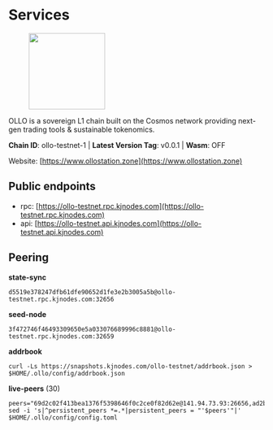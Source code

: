 # Services

<figure><img src="https://raw.githubusercontent.com/kj89/testnet_manuals/main/pingpub/logos/ollo.png" width="150" alt=""><figcaption></figcaption></figure>

OLLO is a sovereign L1 chain built on the Cosmos network providing  next-gen trading tools & sustainable tokenomics.

**Chain ID**: ollo-testnet-1 | **Latest Version Tag**: v0.0.1 | **Wasm**: OFF

Website: [https://www.ollostation.zone](https://www.ollostation.zone)


## Public endpoints

* rpc: [https://ollo-testnet.rpc.kjnodes.com](https://ollo-testnet.rpc.kjnodes.com)
* api: [https://ollo-testnet.api.kjnodes.com](https://ollo-testnet.api.kjnodes.com)

## Peering

**state-sync**

```
d5519e378247dfb61dfe90652d1fe3e2b3005a5b@ollo-testnet.rpc.kjnodes.com:32656
```

**seed-node**

```
3f472746f46493309650e5a033076689996c8881@ollo-testnet.rpc.kjnodes.com:32659
```

**addrbook**
```
curl -Ls https://snapshots.kjnodes.com/ollo-testnet/addrbook.json > $HOME/.ollo/config/addrbook.json
```

**live-peers** (30)
```
peers="69d2c02f413bea1376f5398646f0c2ce0f82d62e@141.94.73.93:26656,ad2b0a3dfdd52bb4de8624b6b378638815f8e64b@65.109.90.178:18156,34f4de6082a894a3b6addab6c370e62238d43649@65.109.28.55:28656,da8d3ca8e1c147f0037b1c43ad3de7174f5ec1b7@209.145.59.224:26656,42beefd08b5f8580177d1506220db3a548090262@65.108.195.29:26116,2a8f0fada8b8b71b8154cf30ce44aebea1b5fe3d@146.59.116.136:26656,ad204b3422acb2e9a364941e540c99203ec22c5c@212.23.222.93:26656,74e60a35557efc793edb10667c3fff979ccbf49f@141.95.204.81:26656,a553ae4af55d127300dd707a46e715b47a82610a@65.21.131.215:26626,328065b553c438257552386cce7aa36768e0edd0@161.97.92.162:36656,d4696aba0fbb58a31b2736819ddecf699d787edb@38.242.159.61:26656,ed38d885d068a963b0bc3986bb69680c34757a40@135.181.83.157:26656,3baa3ab28418101d74a75e859b7ac0777f671c1c@65.108.204.119:26116,4a1dce5e59374f85d45fdb49478658b03e3d2ef3@65.21.134.202:26626,4df1895f1e1d76bc317ca2698a3fea6354eadd77@65.108.15.48:26656,ea21f774b9a4c170a7fe4685074eef5fde7db193@116.202.236.115:22046,9c538c7faa0881052ff1cb21c031372ab510e064@134.209.91.16:26656,43da48176665407ebbe40f809a0ec2c84ab0579e@65.109.24.121:26656,76035e4e4afa5d7e560c57f27bb147504cf33dac@35.228.89.235:26656,8c4a28db4a9f4a37725d504d6f87fb5e1aee0266@49.12.216.13:46656,d5519e378247dfb61dfe90652d1fe3e2b3005a5b@65.109.68.190:32656,036d17d15c4e36cee8d93f9fb1a5ad5cb956631f@213.136.76.191:26656,62ea32840aee3f7450089747d9b5c4a5b2110bb0@75.119.154.22:26656,46d6f338d845f2eabf046d8bbabdab70a7d94b18@89.179.33.100:26656,c666b49c7a2b30d3c03152c9678b099247596f95@95.217.16.89:26656,6aa3e31cc85922be69779df9747d7a08326a44f2@65.108.121.240:28656,958c8c3198edc57b70dd3206eb15d20e1da92bb8@185.197.195.242:36656,5f2e17783db19bcf868b03a1ee0a6e2cc47df6d3@185.16.39.3:26656,67d27bdbc3c444c557d555164518d8f551a922c5@136.243.103.32:46656,fffb9164b9091d2055b5469a456ca91288517856@178.208.86.48:16656"
sed -i 's|^persistent_peers *=.*|persistent_peers = "'$peers'"|' $HOME/.ollo/config/config.toml
```
